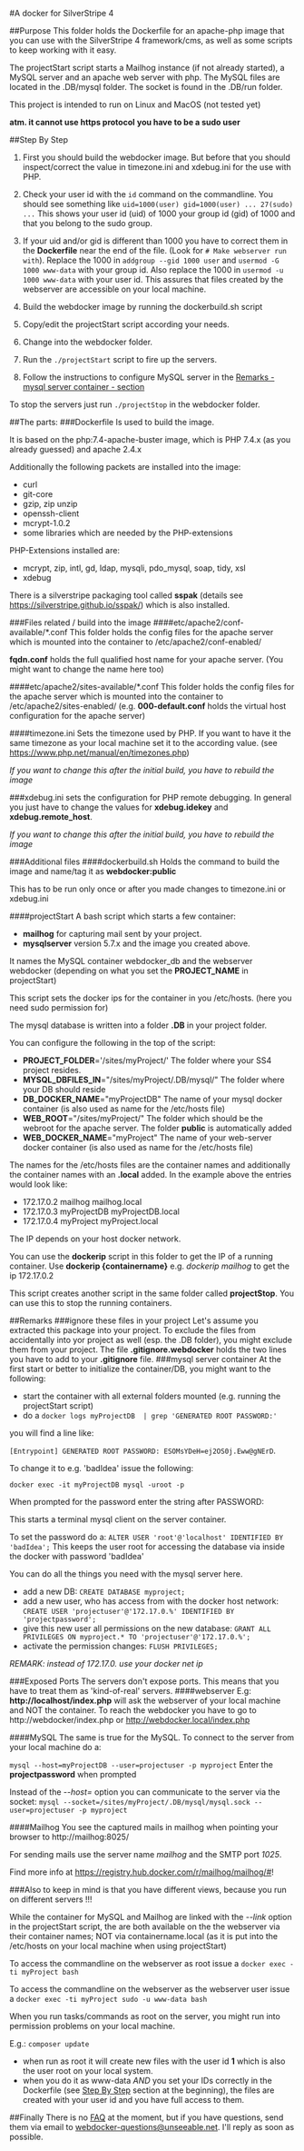#A docker for SilverStripe 4

##Purpose
This folder holds the Dockerfile for an apache-php image that you can use with the SilverStripe 4 framework/cms, as well as some scripts to keep working with it easy.
 
The projectStart script starts a Mailhog instance (if not already started), a MySQL server and an apache web server with php.
The MySQL files are located in the .DB/mysql folder. The socket is found in the .DB/run folder.

This project is intended to run on Linux and MacOS (not tested yet)

**atm. it cannot use https protocol**
**you have to be a sudo user**

##Step By Step
1) First you should build the webdocker image. But before that you should inspect/correct the value in timezone.ini and xdebug.ini for the use with PHP.

2) Check your user id with the `id` command on the commandline. You should see something like `uid=1000(user) gid=1000(user) ... 27(sudo) ...`
  This shows your user id (uid) of 1000 your group id (gid) of 1000 and that you belong to the sudo group. 

3) If your uid and/or gid is different than 1000 you have to correct them in the __Dockerfile__ near the end of the file. (Look for `# Make webserver run with`).
 Replace the 1000 in `addgroup --gid 1000 user` and `usermod -G 1000 www-data` with your group id. Also replace the 1000 in `usermod -u 1000 www-data` with your user id.
    This assures that files created by the webserver are accessible on your local machine.

4) Build the webdocker image by running the dockerbuild.sh script

5) Copy/edit the projectStart script according your needs.

6) Change into the webdocker folder.

7) Run the `./projectStart` script to fire up the servers.

8) Follow the instructions to configure MySQL server in the  [Remarks - mysql server container - section](#mysql_server_container)

To stop the servers just run `./projectStop` in the webdocker folder.

##The parts:
###Dockerfile
Is used to build the image.

It is based on the php:7.4-apache-buster image, which is PHP 7.4.x (as you already guessed) and apache 2.4.x

Additionally the following packets are installed into the image:
- curl
- git-core
- gzip, zip unzip
- openssh-client
- mcrypt-1.0.2
- some libraries which are needed by the PHP-extensions

PHP-Extensions installed are:
- mcrypt, zip, intl, gd, ldap, mysqli, pdo_mysql, soap, tidy, xsl
- xdebug

There is a silverstripe packaging tool called __sspak__ (details see https://silverstripe.github.io/sspak/) which is also installed.
 
###Files related / build into the image
####etc/apache2/conf-available/*.conf
This folder holds the config files for the apache server which is mounted into the container 
to /etc/apache2/conf-enabled/
 
**fqdn.conf** holds the full qualified host name for your apache server.
(You might want to change the name here too)

####etc/apache2/sites-available/*.conf
This folder holds the config files for the apache server which is mounted into the container 
to /etc/apache2/sites-enabled/ (e.g. **000-default.conf** holds the virtual host configuration for the apache server)

####timezone.ini
Sets the timezone used by PHP.
 If you want to have it the same timezone as your local machine set it to the according value. (see https://www.php.net/manual/en/timezones.php)

*If you want to change this after the initial build, you have to rebuild the image*

###xdebug.ini
sets the configuration for PHP remote debugging. In general you just have to change the values for **xdebug.idekey** and **xdebug.remote_host**.

*If you want to change this after the initial build, you have to rebuild the image*

###Additional files
####dockerbuild.sh
Holds the command to build the image and name/tag it as __webdocker:public__

This has to be run only once or after you made changes to timezone.ini or xdebug.ini

####projectStart
A bash script which starts a few container:
- **mailhog** for capturing mail sent by your project.
- **mysqlserver** version 5.7.x 
and the image you created above.

It names the MySQL container webdocker_db and the webserver webdocker (depending on what you set the __PROJECT_NAME__ in projectStart)

This script sets the docker ips for the container in you /etc/hosts.
(here you need sudo permission for)

The mysql database is written into a folder **.DB** in your project folder.

You can configure the following in the top of the script:

- **PROJECT_FOLDER**='/sites/myProject/' 
The folder where your SS4 project resides. 
- **MYSQL_DBFILES_IN**="/sites/myProject/.DB/mysql/"
The folder where your DB should reside
- **DB_DOCKER_NAME**="myProjectDB"
The name of your mysql docker container (is also used as name for the /etc/hosts file)
- **WEB_ROOT**="/sites/myProject/"
The folder which should be the webroot for the apache server. The folder **public** is automatically added
- **WEB_DOCKER_NAME**="myProject"
The name of your web-server docker container (is also used as name for the /etc/hosts file)

The names for the /etc/hosts files are the container names and additionally the container names with an **.local** added. In the example above the entries would look like:

- 172.17.0.2  mailhog mailhog.local
- 172.17.0.3  myProjectDB myProjectDB.local
- 172.17.0.4  myProject myProject.local

The IP depends on your host docker network.

You can use the **dockerip** script in this folder to get the IP of a running container. Use **dockerip {containername}** e.g. _dockerip mailhog_ to get the ip 172.17.0.2

This script creates another script in the same folder called **projectStop**. You can use this to stop the running containers.


##Remarks
###ignore these files in your project
Let's assume you extracted this package into your project. To exclude the files from accidentally into yor project as well (esp. the .DB folder), you might exclude them from your project. The file __.gitignore.webdocker__ holds the two lines you have to add to your __.gitignore__ file. 
###mysql server container
At the first start or better to initialize the container/DB, you might want to the following:
- start the container with all external folders mounted (e.g. running the projectStart script)
- do a `docker logs myProjectDB  | grep 'GENERATED ROOT PASSWORD:'` 

you will find a line like:

 `[Entrypoint] GENERATED ROOT PASSWORD: ESOMsYDeH=ej2OS0j.Eww@gNErD`.
 
 To change it to e.g. 'badIdea' issue the following:

`docker exec -it myProjectDB mysql -uroot -p`

When prompted for the password enter the string after PASSWORD: 

This starts a terminal mysql client on the server container. 

To set the password do a: `ALTER USER 'root'@'localhost' IDENTIFIED BY 'badIdea';`
This keeps the user root for accessing the database via inside the docker with password 'badIdea'

You can do all the things you need with the mysql server here.

- add a new DB: `CREATE DATABASE myproject;`
- add a new user, who has access from with the docker host network: `CREATE USER 'projectuser'@'172.17.0.%' IDENTIFIED BY 'projectpassword';`
- give this new user all permissions on the new database: 
`GRANT ALL PRIVILEGES ON myproject.* TO 'projectuser'@'172.17.0.%';`
- activate the permission changes: 
`FLUSH PRIVILEGES;`

_REMARK: instead of 172.17.0. use your docker net ip_

###Exposed Ports
The servers don't expose ports. This means that you have to treat them as 'kind-of-real' servers. 
####webserver
E.g: __http://localhost/index.php__ will ask the webserver of your local machine and NOT the container. To reach the webdocker you have to go to 
http://webdocker/index.php or http://webdocker.local/index.php 

####MySQL
The same is true for the MySQL. 
To connect to the server from your local machine do a:

`mysql --host=myProjectDB --user=projectuser -p myproject`
Enter the __projectpassword__ when prompted

Instead of the _--host=_ option you can communicate to the server via the socket:
`mysql --socket=/sites/myProject/.DB/mysql/mysql.sock --user=projectuser -p myproject`

####Mailhog
You see the captured mails in mailhog when pointing your browser to http://mailhog:8025/

For sending mails use the server name  _mailhog_ and the SMTP port _1025_.

Find more info at https://registry.hub.docker.com/r/mailhog/mailhog/#!

###Also to keep in mind
is that you have different views, because you run on different servers !!!

While the container for MySQL and Mailhog are linked with the _--link_ option in the projectStart script, the are both available on the the webserver via their container names; NOT via containername.local (as it is put into the /etc/hosts on your local machine when using projectStart)

To access the commandline on the webserver as root issue a
`docker exec -ti myProject bash`

To access the commandline on the webserver as the webserver user issue a
`docker exec -ti myProject sudo -u www-data bash`

When you run tasks/commands as root on the server, you might run into permission problems on your local machine.

E.g.: `composer update` 

- when run as root it will create new files with the user id __1__ which is also the user root on your local system.
- when you do it as www-data _AND_ you set your IDs correctly in the Dockerfile (see [Step By Step](#step-by-step) section at the beginning), the files are created with your user id and you have full access to them.

##Finally
There is no [FAQ](FAQ.md) at the moment, but if you have questions, send them via email to webdocker-questions@unseeable.net. I'll reply as soon as possible. 

